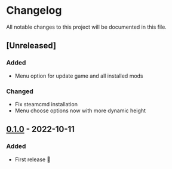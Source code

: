 <!-- markdownlint-disable-file MD024 -->
# Changelog

All notable changes to this project will be documented in this file.

## [Unreleased]

### Added

* Menu option for update game and all installed mods

### Changed

* Fix steamcmd installation
* Menu choose options now with more dynamic height

## [0.1.0](https://github.com/WoozyMasta/dayz-ctl/releases/tag/0.1.0) - 2022-10-11

### Added

* First release 🎉
